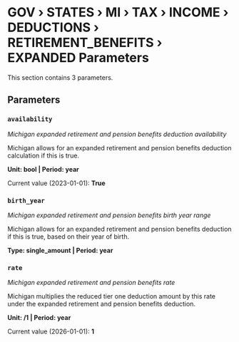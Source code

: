 # GOV › STATES › MI › TAX › INCOME › DEDUCTIONS › RETIREMENT_BENEFITS › EXPANDED Parameters

This section contains 3 parameters.

## Parameters

### `availability`
*Michigan expanded retirement and pension benefits deduction availability*

Michigan allows for an expanded retirement and pension benefits deduction calculation if this is true.

**Unit: bool | Period: year**

Current value (2023-01-01): **True**


### `birth_year`
*Michigan expanded retirement and pension benefits birth year range*

Michigan allows for an expanded retirement and pension benefits deduction if this is true, based on their year of birth.

**Type: single_amount | Period: year**


### `rate`
*Michigan expanded retirement and pension benefits rate*

Michigan multiplies the reduced tier one deduction amount by this rate under the expanded retirement and pension benefits deduction.

**Unit: /1 | Period: year**

Current value (2026-01-01): **1**

